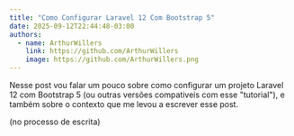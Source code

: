 ```yaml
---
title: "Como Configurar Laravel 12 Com Bootstrap 5"
date: 2025-09-12T22:44:48-03:00
authors:
  - name: ArthurWillers
    link: https://github.com/ArthurWillers
    image: https://github.com/ArthurWillers.png
---
```


Nesse post vou falar um pouco sobre como configurar um projeto Laravel 12 com Bootstrap 5 (ou outras versões compativeis com esse "tutorial"), e também sobre o contexto que me levou a escrever esse post.

<!--more-->

(no processo de escrita)